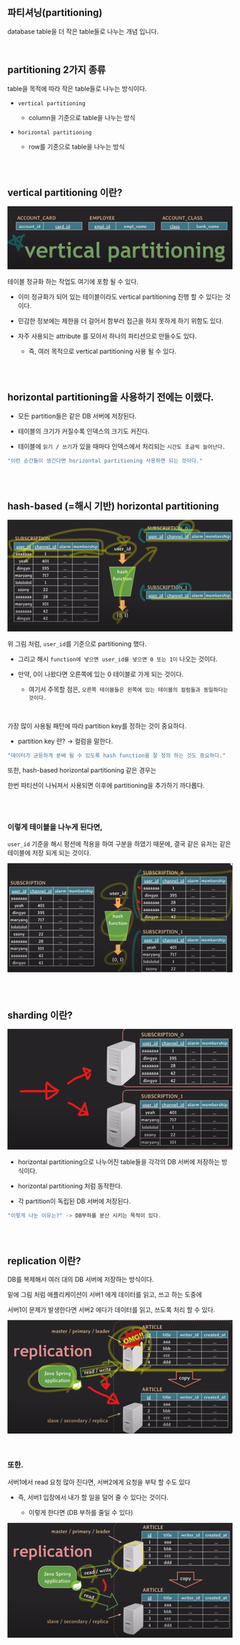 ## 파티셔닝(partitioning)

database table을 더 작은 table들로 나누는 개념 입니다.

<br/>

## partitioning 2가지 종류

table을 목적에 따라 작은 table들로 나누는 방식이다.

- `vertical partitioning`

    - column을 기준으로 table을 나누는 방식

- `horizontal partitioning`

    - row를 기준으로 table을 나누는 방식

<br/><br/>

## vertical partitioning 이란?

![이미지](/programming/img/입문520.PNG)

테이블 정규화 하는 작업도 여기에 포함 될 수 있다.

- 이미 정규화가 되어 있는 테이블이라도 vertical partitioning 진행 할 수 있다는 것이다.

- 민감한 정보에는 제한을 더 걸어서 함부러 접근을 하지 못하게 하기 위함도 있다.

- 자주 사용되는 attribute 를 모아서 하나의 파티션으로 만들수도 있다.

    - 즉, 여러 목적으로 vertical partitioning 사용 될 수 있다.

<br/><br/>

## horizontal partitioning을 사용하기 전에는 이랬다.

- 모든 partition들은 같은 DB 서버에 저장된다.

- 테이블의 크기가 커질수록 인덱스의 크기도 커진다.

- 테이블에 `읽기 / 쓰기`가 있을 때마다 인덱스에서 처리되는 `시간도 조금씩 늘어난다.`

```jsx
"이런 순간들이 생긴다면 horizontal partitioning 사용하면 되는 것이다."
```

<br/><br/>

## hash-based (=해시 기반) horizontal partitioning

![이미지](/programming/img/입문521.PNG)

위 그림 처럼, `user_id`를 기준으로 partitioning 했다.

- 그리고 해시 `function에 넣으면 user_id를 넣으면 0 또는 1이` 나오는 것이다.

- 만약, 0이 나왔다면 오른쪽에 있는 0 테이블로 가게 되는 것이다.

    - 여기서 주목할 점은, `오른쪽 테이블들은 왼쪽에 있는 테이블의 컬럼들과 동일하다는 것이다.`

<br/>

가장 많이 사용될 패턴에 따라 partition key를 정하는 것이 중요하다.

- partition key 란? → 컬럼을 말한다.

```jsx
"데이터가 균등하게 분배 될 수 있도록 hash function을 잘 정의 하는 것도 중요하다."
```

또한, hash-based horizontal partitioning 같은 경우는 

한번 파티션이 나눠져서 사용되면 이후에 partitioning을 추가하기 까다롭다.

<br/><br/>

### 이렇게 테이블을 나누게 된다면,

`user_id` 기준을 해시 펑션에 적용을 하여 구분을 하였기 때문에, 결국 같은 유저는 같은 테이블에 저장 되게 되는 것이다.

![이미지](/programming/img/입문522.PNG)

<br/><br/>

## sharding 이란?

![이미지](/programming/img/입문523.PNG)

- horizontal partitioning으로 나누어진 table들을 각각의 DB 서버에 저장하는 방식이다.

- horizontal partitioning 처럼 동작한다.

- 각 partition이 독립된 DB 서버에 저장된다.

```jsx
"이렇게 나눈 이유는?" -> DB부하를 분산 시키는 목적이 있다.
```

<br/><br/>

## replication 이란?

DB를 복제해서 여러 대의 DB 서버에 저장하는 방식이다.

밑에 그림 처럼 애플리케이션이 서버1 에게 데이터를 읽고, 쓰고 하는 도중에 

서버1이 문제가 발생한다면 서버2 에다가 데이터를 읽고, 쓰도록 처리 할 수 있다.

![이미지](/programming/img/입문524.PNG)

<br/>

### 또한.

서버1에서 read 요청 많아 진다면, 서버2에게 요청을 부탁 할 수도 있다 

- 즉, 서버1 입장에서 내가 할 일을 덜어 줄 수 있다는 것이다.

    - 이렇게 한다면 (DB 부하를 줄일 수 있다)

![이미지](/programming/img/입문525.PNG)